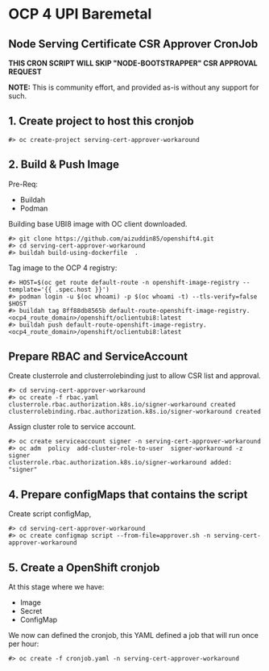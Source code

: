 # OCP 4 UPI Baremetal
## Node Serving Certificate CSR Approver CronJob

**THIS CRON SCRIPT WILL SKIP "NODE-BOOTSTRAPPER" CSR APPROVAL REQUEST**

**NOTE:** This is community effort, and provided as-is without any support for such.

## 1. Create project to host this cronjob
```
#> oc create-project serving-cert-approver-workaround
```

## 2. Build & Push Image

Pre-Req:
* Buildah 
* Podman

Building base UBI8 image with OC client downloaded. 

```
#> git clone https://github.com/aizuddin85/openshift4.git
#> cd serving-cert-approver-workaround
#> buildah build-using-dockerfile  .
```

Tag image to the OCP 4 registry:
```
#> HOST=$(oc get route default-route -n openshift-image-registry --template='{{ .spec.host }}')
#> podman login -u $(oc whoami) -p $(oc whoami -t) --tls-verify=false $HOST 
#> buildah tag 8ff88db8565b default-route-openshift-image-registry.<ocp4_route_domain>/openshift/oclientubi8:latest
#> buildah push default-route-openshift-image-registry.<ocp4_route_domain>/openshift/oclientubi8:latest
```
## Prepare RBAC and ServiceAccount

Create clusterrole and clusterrolebinding just to allow CSR list and approval.
```
#> cd serving-cert-approver-workaround
#> oc create -f rbac.yaml
clusterrole.rbac.authorization.k8s.io/signer-workaround created
clusterrolebinding.rbac.authorization.k8s.io/signer-workaround created
```

Assign cluster role to service account.
```
#> oc create serviceaccount signer -n serving-cert-approver-workaround
#> oc adm  policy  add-cluster-role-to-user  signer-workaround -z signer
clusterrole.rbac.authorization.k8s.io/signer-workaround added: "signer"
```

## 4. Prepare configMaps that contains the script


Create script configMap,
```
#> cd serving-cert-approver-workaround
#> oc create configmap script --from-file=approver.sh -n serving-cert-approver-workaround
```

## 5. Create a OpenShift cronjob

At this stage where we have:
* Image
* Secret
* ConfigMap

We now can defined the cronjob, this YAML defined a job that will run once per hour:

```
#> oc create -f cronjob.yaml -n serving-cert-approver-workaround
```
